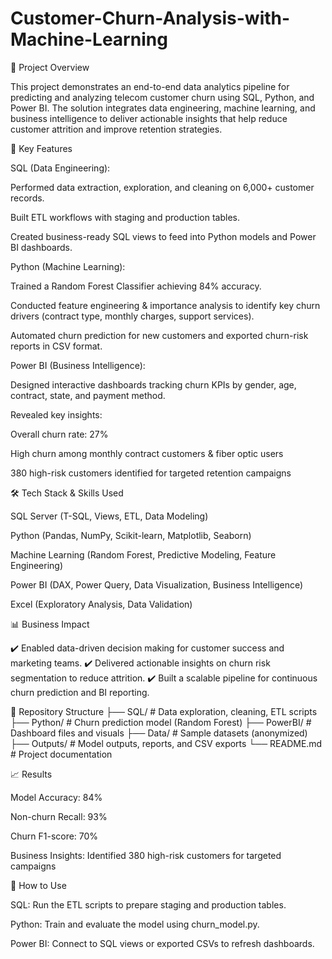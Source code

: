 # Customer-Churn-Analysis-with-Machine-Learning
📌 Project Overview

This project demonstrates an end-to-end data analytics pipeline for predicting and analyzing telecom customer churn using SQL, Python, and Power BI. The solution integrates data engineering, machine learning, and business intelligence to deliver actionable insights that help reduce customer attrition and improve retention strategies.

🚀 Key Features

SQL (Data Engineering):

Performed data extraction, exploration, and cleaning on 6,000+ customer records.

Built ETL workflows with staging and production tables.

Created business-ready SQL views to feed into Python models and Power BI dashboards.

Python (Machine Learning):

Trained a Random Forest Classifier achieving 84% accuracy.

Conducted feature engineering & importance analysis to identify key churn drivers (contract type, monthly charges, support services).

Automated churn prediction for new customers and exported churn-risk reports in CSV format.

Power BI (Business Intelligence):

Designed interactive dashboards tracking churn KPIs by gender, age, contract, state, and payment method.

Revealed key insights:

Overall churn rate: 27%

High churn among monthly contract customers & fiber optic users

380 high-risk customers identified for targeted retention campaigns

🛠️ Tech Stack & Skills Used

SQL Server (T-SQL, Views, ETL, Data Modeling)

Python (Pandas, NumPy, Scikit-learn, Matplotlib, Seaborn)

Machine Learning (Random Forest, Predictive Modeling, Feature Engineering)

Power BI (DAX, Power Query, Data Visualization, Business Intelligence)

Excel (Exploratory Analysis, Data Validation)

📊 Business Impact

✔️ Enabled data-driven decision making for customer success and marketing teams.
✔️ Delivered actionable insights on churn risk segmentation to reduce attrition.
✔️ Built a scalable pipeline for continuous churn prediction and BI reporting.

📂 Repository Structure
├── SQL/                  # Data exploration, cleaning, ETL scripts
├── Python/               # Churn prediction model (Random Forest)
├── PowerBI/              # Dashboard files and visuals
├── Data/                 # Sample datasets (anonymized)
├── Outputs/              # Model outputs, reports, and CSV exports
└── README.md             # Project documentation

📈 Results

Model Accuracy: 84%

Non-churn Recall: 93%

Churn F1-score: 70%

Business Insights: Identified 380 high-risk customers for targeted campaigns

🔗 How to Use

SQL: Run the ETL scripts to prepare staging and production tables.

Python: Train and evaluate the model using churn_model.py.

Power BI: Connect to SQL views or exported CSVs to refresh dashboards.
